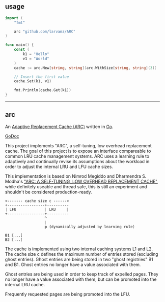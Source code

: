 ## usage
```go
import (
	"fmt"

	arc "github.com/larvanz/ARC"
)

func main() {
	const (
		k1 = "Hello"
		v1 = "World"
	)
	cache := arc.New[string, string](arc.WithSize[string, string](3))

	// Insert the first value
	cache.Set(k1, v1)

	fmt.Println(cache.Get(k1))
}

```
---
## arc


An [Adaptive Replacement Cache (ARC)](http://web.archive.org/web/20150405221102/https://www.usenix.org/legacy/event/fast03/tech/full_papers/megiddo/megiddo.pdf) written in [Go](http://golang.org/).

[GoDoc](https://godoc.org/github.com/alexanderGugel/arc)

This project implements "ARC", a self-tuning, low overhead replacement cache. The goal of this project is to expose an interface compareable to common LRU cache management systems. ARC uses a learning rule to adaptively and continually revise its assumptions about the workload in order to adjust the internal LRU and LFU cache sizes.

This implementation is based on Nimrod Megiddo and Dharmendra S. Modha's ["ARC: A SELF-TUNING, LOW OVERHEAD REPLACEMENT CACHE"](http://web.archive.org/web/20150405221102/https://www.usenix.org/legacy/event/fast03/tech/full_papers/megiddo/megiddo.pdf), while definitely useable and thread safe, this is still an experiment and shouldn't be considered production-ready.

```
<------- cache size c ------>
+-----------------+----------
| LFU             | LRU     |
+-----------------+----------
                  ^
                  |
                  p (dynamically adjusted by learning rule)

B1 [...]
B2 [...]
```

The cache is implemented using two internal caching systems L1 and L2. The cache size c defines the maximum number of entries stored (excluding ghost entries). Ghost entries are being stored in two "ghost registries" B1 and B1. Ghost entries no longer have a value associated with them.

Ghost entries are being used in order to keep track of expelled pages. They no longer have a value associated with them, but can be promoted into the internal LRU cache.

Frequently requested pages are being promoted into the LFU.
